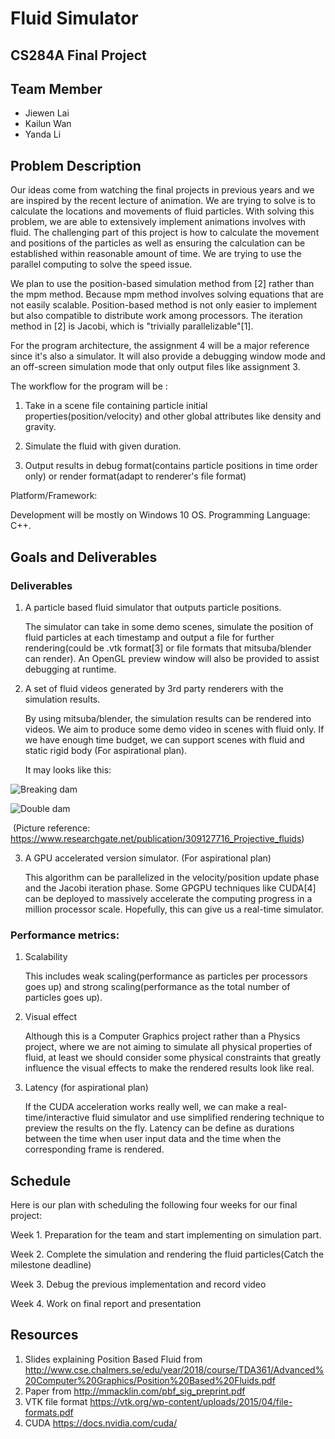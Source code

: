 # Fluid Simulator

## CS284A Final Project

## Team Member

- Jiewen Lai
- Kailun Wan
- Yanda Li

## Problem Description

Our ideas come from watching the final projects in previous years and we are inspired by the recent lecture of animation. We are trying to solve is to calculate the locations and movements of fluid particles. With solving this problem, we are able to extensively implement animations involves with fluid. The challenging part of this project is how to calculate the movement and positions of the particles as well as ensuring the calculation can be established within reasonable amount of time. We are trying to use the parallel computing to solve the speed issue.

We plan to use the position-based simulation method from [2] rather than the mpm method. Because mpm method involves solving equations that are not easily scalable. Position-based method is not only easier to implement but also compatible to distribute work among processors. The iteration method in [2] is Jacobi, which is "trivially parallelizable"[1].

For the program architecture, the assignment 4 will be a major reference since it's also a simulator. It will also provide a debugging window mode and an off-screen simulation mode that only output files like assignment 3.

The workflow for the program will be :

1. Take in a scene file containing particle initial properties(position/velocity) and other global attributes like density and gravity.

2. Simulate the fluid with given duration.

3. Output results in debug format(contains particle positions in time order only) or render format(adapt to renderer's file format)

Platform/Framework:

Development will be mostly on Windows 10 OS. Programming Language: C++.

## Goals and Deliverables

### Deliverables

1. A particle based fluid simulator that outputs particle positions.

   The simulator can take in some demo scenes, simulate the position of fluid particles at each timestamp and output a file for further rendering(could be .vtk format[3] or file formats that mitsuba/blender can render). An OpenGL preview window will also be provided to assist debugging at runtime.

2. A set of fluid videos generated by 3rd party renderers with the simulation results.

   By using mitsuba/blender, the simulation results can be rendered into videos. We aim to produce some demo video in scenes with fluid only. If we have enough time budget, we can support scenes with fluid and static rigid body (For aspirational plan).

   It may looks like this:

  ![Breaking dam](https://www.researchgate.net/profile/Jan_Bender/publication/309127716/figure/fig1/AS:416909465014273@1476410370492/A-breaking-dam-scenario-A-block-of-water-flows-under-gravity-and-shows-typical-breaking_W640.jpg)

  ![Double dam](https://www.researchgate.net/profile/Jan_Bender/publication/309127716/figure/fig2/AS:416909465014274@1476410370548/A-diagonal-double-dam-break-scenario-in-a-rectangular-domain-shows-typical-splashes-and_W640.jpg)

  ​	(Picture reference: https://www.researchgate.net/publication/309127716_Projective_fluids)

3. A GPU accelerated version simulator. (For aspirational plan)

   This algorithm can be parallelized in the velocity/position update phase and the Jacobi iteration phase. Some GPGPU techniques like CUDA[4] can be deployed to massively accelerate the computing progress in a million processor scale. Hopefully, this can give us a real-time simulator.

### Performance metrics:

1. Scalability

   This includes weak scaling(performance as particles per processors goes up) and strong scaling(performance as the total number of particles goes up). 

2. Visual effect

   Although this is a Computer Graphics project rather than a Physics project, where we are not aiming to simulate all physical properties of fluid, at least we should consider some physical constraints that greatly influence the visual effects to make the rendered results look like real.

3. Latency (for aspirational plan)

   If the CUDA acceleration works really well, we can make a real-time/interactive fluid simulator and use simplified rendering technique to preview the results on the fly. Latency can be define as durations between the time when user input data and the time when the corresponding frame is rendered. 


## Schedule
Here is our plan with scheduling the following four weeks for our final project:

Week 1. Preparation for the team and start implementing on simulation part.

Week 2. Complete the simulation and rendering the fluid particles(Catch the milestone deadline)

Week 3. Debug the previous implementation and record video

Week 4. Work on final report and presentation
## Resources

1. Slides explaining Position Based Fluid from http://www.cse.chalmers.se/edu/year/2018/course/TDA361/Advanced%20Computer%20Graphics/Position%20Based%20Fluids.pdf
2. Paper from http://mmacklin.com/pbf_sig_preprint.pdf
3. VTK file format https://vtk.org/wp-content/uploads/2015/04/file-formats.pdf
4. CUDA https://docs.nvidia.com/cuda/
